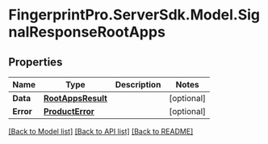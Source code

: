# FingerprintPro.ServerSdk.Model.SignalResponseRootApps
## Properties

Name | Type | Description | Notes
------------ | ------------- | ------------- | -------------
**Data** | [**RootAppsResult**](RootAppsResult.md) |  | [optional] 
**Error** | [**ProductError**](ProductError.md) |  | [optional] 

[[Back to Model list]](../README.md#documentation-for-models) [[Back to API list]](../README.md#documentation-for-api-endpoints) [[Back to README]](../README.md)

